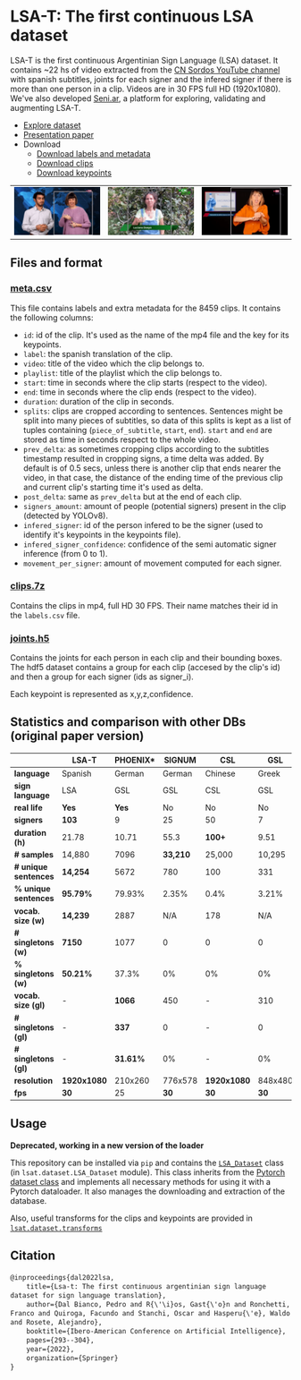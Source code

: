 # LSA-T: The first continuous LSA dataset

LSA-T is the first continuous Argentinian Sign Language (LSA) dataset. It contains ~22 hs of video extracted from the [CN Sordos YouTube channel](https://www.youtube.com/c/CNSORDOSARGENTINA) with spanish subtitles, joints for each signer and the infered signer if there is more than one person in a clip. Videos are in 30 FPS full HD (1920x1080). We've also developed [Seni.ar](https://app.seni.ar), a platform for exploring, validating and augmenting LSA-T.

* [Explore dataset](https://app.seni.ar/explore)
* [Presentation paper](https://link.springer.com/chapter/10.1007/978-3-031-22419-5_25)
* Download
    * [Download labels and metadata]([https://app.seni.ar/api/download/meta.csv](https://drive.google.com/file/d/1Kgvv5AhJDuVNb8wUMXSUHrulBBcsymsg/view?usp=drive_link))
    * [Download clips]([https://app.seni.ar/api/download/clips.7z](https://drive.google.com/file/d/1Xa_Vu3NGJ0TvaIJ3XizLgx6KP2p1_L5x/view?usp=drive_link))
    * [Download keypoints]([https://app.seni.ar/api/download/keypoints.h5](https://drive.google.com/file/d/1vJqr1udm3Qdq4bKMPe2cvftPeYo-KLqH/view?usp=drive_link))

|                                               |                                               |                                               |
|-----------------------------------------------|-----------------------------------------------|-----------------------------------------------|
| <img width="100%" src="docs/assets/clip2.gif"> | <img width="100%" src="docs/assets/clip3.gif"> | <img width="100%" src="docs/assets/clip1.gif"> |

## Files and format

### [meta.csv](https://app.seni.ar/api/download/meta.csv)

This file contains labels and extra metadata for the 8459 clips. It contains the following columns:

* ``id``: id of the clip. It's used as the name of the mp4 file and the key for its keypoints.
* ``label``: the spanish translation of the clip.
* ``video``: title of the video which the clip belongs to.
* ``playlist``: title of the playlist which the clip belongs to.
* ``start``: time in seconds where the clip starts (respect to the video).
* ``end``: time in seconds where the clip ends (respect to the video).
* ``duration``: duration of the clip in seconds.
* ``splits``: clips are cropped according to sentences. Sentences might be split into many pieces of subtitles, so data of this splits is kept as a list of tuples containing (``piece_of_subtitle``, ``start``, ``end``). ``start`` and ``end`` are stored as time in seconds respect to the whole video.
* ``prev_delta``: as sometimes cropping clips according to the subtitles timestamp resulted in cropping signs, a time delta was added. By default is of 0.5 secs, unless there is another clip that ends nearer the video, in that case, the distance of the ending time of the previous clip and current clip's starting time it's used as delta.
* ``post_delta``: same as ``prev_delta`` but at the end of each clip.
* ``signers_amount``: amount of people (potential signers) present in the clip (detected by YOLOv8).
* ``infered_signer``: id of the person infered to be the signer (used to identify it's keypoints in the keypoints file).
* ``infered_signer_confidence``: confidence of the semi automatic signer inference (from 0 to 1).
* ``movement_per_signer``: amount of movement computed for each signer.

### [clips.7z](https://app.seni.ar/datasets/clips.7z)

Contains the clips in mp4, full HD 30 FPS. Their name matches their id in the ``labels.csv`` file.

### [joints.h5](https://app.seni.ar/api/download/keypoints.h5)

Contains the joints for each person in each clip and their bounding boxes. The hdf5 dataset contains a group for each clip (accesed by the clip's id) and then a group for each signer (ids as signer_i).

Each keypoint is represented as x,y,z,confidence.

## Statistics and comparison with other DBs (original paper version)

|                     | **LSA-T**          | **PHOENIX***     | **SIGNUM**      | **CSL**            | **GSL**     | **KETI**           |
|-------------------------|--------------------|------------------|-----------------|--------------------|-------------|--------------------|
| **language**            | Spanish            | German           | German          | Chinese            | Greek       | Korean             |
| **sign language**       | LSA                | GSL              | GSL             | CSL                | GSL         | KLS                |
| **real life**           | **Yes**            | **Yes**          | No              | No                 | No          | No                 |
| **signers**             | **103**            | 9                | 25              | 50                 | 7           | 14                 |
| **duration (h)**        | 21.78              | 10.71            | 55.3            | **100+**           | 9.51        | 28                 |
| **# samples**           | 14,880             | 7096             | **33,210**      | 25,000             | 10,295      | 14,672             |
| **# unique sentences**  | **14,254**         | 5672             | 780             | 100                | 331         | 105                |
| **% unique sentences**  | **95.79%**         | 79.93%           | 2.35%           | 0.4%               | 3.21%       | 0.71%              |
| **vocab. size (w)**     | **14,239**         | 2887             | N/A             | 178                | N/A         | 419                |
| **# singletons (w)**    | **7150**           | 1077             | 0               | 0                  | 0           | 0                  |
| **% singletons (w)**    | **50.21%**         | 37.3%            | 0%              | 0%                 | 0%          | 0%                 |
| **vocab. size (gl)**    | -                  | **1066**         | 450             | -                  | 310         | 524                |
| **# singletons (gl)**   | -                  | **337**          | 0               | -                  | 0           | 0                  |
| **# singletons (gl)**   | -                  | **31.61%**       | 0%              | -                  | 0%          | 0%                 |
| **resolution**          | **1920x1080**      | 210x260          | 776x578         | **1920x1080**      | 848x480     | **1920x1080**      |
| **fps**                 | **30**             | 25               | **30**          | **30**             | **30**      | **30**             |

## Usage 

**Deprecated, working in a new version of the loader**

This repository can be installed via ``pip`` and contains the [``LSA_Dataset``](https://github.com/midusi/LSA-T/blob/main/lsat/dataset/LSA_Dataset.py) class (in ``lsat.dataset.LSA_Dataset`` module). This class inherits from the [Pytorch dataset class](https://pytorch.org/tutorials/beginner/basics/data_tutorial.html) and implements all necessary methods for using it with a Pytorch dataloader. It also manages the downloading and extraction of the database.

Also, useful transforms for the clips and keypoints are provided in [``lsat.dataset.transforms``](https://github.com/midusi/LSA-T/blob/main/lsat/dataset/transforms.py)

## Citation

    @inproceedings{dal2022lsa,
        title={Lsa-t: The first continuous argentinian sign language dataset for sign language translation},
        author={Dal Bianco, Pedro and R{\'\i}os, Gast{\'o}n and Ronchetti, Franco and Quiroga, Facundo and Stanchi, Oscar and Hasperu{\'e}, Waldo and Rosete, Alejandro},
        booktitle={Ibero-American Conference on Artificial Intelligence},
        pages={293--304},
        year={2022},
        organization={Springer}
    }
